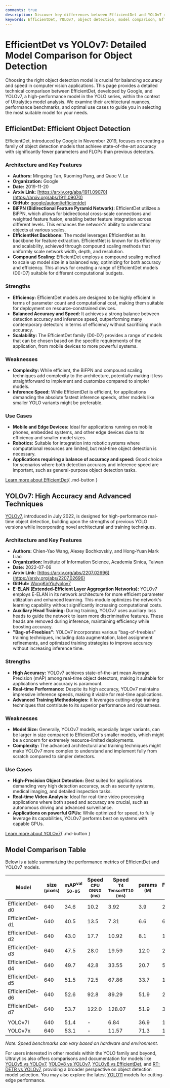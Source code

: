 ```yaml
---
comments: true
description: Discover key differences between EfficientDet and YOLOv7 models. Explore architecture, performance, and use cases to choose the best object detection model.
keywords: EfficientDet, YOLOv7, object detection, model comparison, EfficientDet vs YOLOv7, accuracy, speed, machine learning, computer vision, Ultralytics documentation
---
```


# EfficientDet vs YOLOv7: Detailed Model Comparison for Object Detection

Choosing the right object detection model is crucial for balancing accuracy and speed in computer vision applications. This page provides a detailed technical comparison between EfficientDet, developed by Google, and YOLOv7, a high-performance model in the YOLO series, within the context of Ultralytics model analysis. We examine their architectural nuances, performance benchmarks, and optimal use cases to guide you in selecting the most suitable model for your needs.

<script async src="https://cdn.jsdelivr.net/npm/chart.js"></script>
<script defer src="../../javascript/benchmark.js"></script>

<canvas id="modelComparisonChart" width="1024" height="400" active-models='["EfficientDet", "YOLOv7"]'></canvas>

## EfficientDet: Efficient Object Detection

EfficientDet, introduced by Google in November 2019, focuses on creating a family of object detection models that achieve state-of-the-art accuracy with significantly fewer parameters and FLOPs than previous detectors.

### Architecture and Key Features

- **Authors:** Mingxing Tan, Ruoming Pang, and Quoc V. Le
- **Organization:** Google
- **Date:** 2019-11-20
- **Arxiv Link:** [https://arxiv.org/abs/1911.09070](https://arxiv.org/abs/1911.09070)
- **GitHub:** [google/automl/efficientdet](https://github.com/google/automl/tree/master/efficientdet)
- **BiFPN (Bidirectional Feature Pyramid Network):** EfficientDet utilizes a BiFPN, which allows for bidirectional cross-scale connections and weighted feature fusion, enabling better feature integration across different levels. This enhances the network's ability to understand objects at various scales.
- **EfficientNet Backbone:** The model leverages EfficientNet as its backbone for feature extraction. EfficientNet is known for its efficiency and scalability, achieved through compound scaling methods that uniformly scale network width, depth, and resolution.
- **Compound Scaling:** EfficientDet employs a compound scaling method to scale up model size in a balanced way, optimizing for both accuracy and efficiency. This allows for creating a range of EfficientDet models (D0-D7) suitable for different computational budgets.

### Strengths

- **Efficiency:** EfficientDet models are designed to be highly efficient in terms of parameter count and computational cost, making them suitable for deployment on resource-constrained devices.
- **Balanced Accuracy and Speed:** It achieves a strong balance between detection accuracy and inference speed, outperforming many contemporary detectors in terms of efficiency without sacrificing much accuracy.
- **Scalability:** The EfficientDet family (D0-D7) provides a range of models that can be chosen based on the specific requirements of the application, from mobile devices to more powerful systems.

### Weaknesses

- **Complexity:** While efficient, the BiFPN and compound scaling techniques add complexity to the architecture, potentially making it less straightforward to implement and customize compared to simpler models.
- **Inference Speed:** While EfficientDet is efficient, for applications demanding the absolute fastest inference speeds, other models like smaller YOLO variants might be preferable.

### Use Cases

- **Mobile and Edge Devices:** Ideal for applications running on mobile phones, embedded systems, and other edge devices due to its efficiency and smaller model sizes.
- **Robotics:** Suitable for integration into robotic systems where computational resources are limited, but real-time object detection is necessary.
- **Applications requiring a balance of accuracy and speed:** Good choice for scenarios where both detection accuracy and inference speed are important, such as general-purpose object detection tasks.

[Learn more about EfficientDet](https://github.com/google/automl/tree/master/efficientdet#readme){ .md-button }

## YOLOv7: High Accuracy and Advanced Techniques

[YOLOv7](https://docs.ultralytics.com/models/yolov7/), introduced in July 2022, is designed for high-performance real-time object detection, building upon the strengths of previous YOLO versions while incorporating novel architectural and training techniques.

### Architecture and Key Features

- **Authors:** Chien-Yao Wang, Alexey Bochkovskiy, and Hong-Yuan Mark Liao
- **Organization:** Institute of Information Science, Academia Sinica, Taiwan
- **Date:** 2022-07-06
- **Arxiv Link:** [https://arxiv.org/abs/2207.02696](https://arxiv.org/abs/2207.02696)
- **GitHub:** [WongKinYiu/yolov7](https://github.com/WongKinYiu/yolov7)
- **E-ELAN (Extended-Efficient Layer Aggregation Networks):** YOLOv7 employs E-ELAN in its network architecture for more efficient parameter utilization and enhanced learning. This module optimizes the network's learning capability without significantly increasing computational costs.
- **Auxiliary Head Training:** During training, YOLOv7 uses auxiliary loss heads to guide the network to learn more discriminative features. These heads are removed during inference, maintaining efficiency while boosting accuracy.
- **"Bag-of-Freebies":** YOLOv7 incorporates various "bag-of-freebies" training techniques, including data augmentation, label assignment refinements, and optimized training strategies to improve accuracy without increasing inference time.

### Strengths

- **High Accuracy:** YOLOv7 achieves state-of-the-art mean Average Precision (mAP) among real-time object detectors, making it suitable for applications where accuracy is paramount.
- **Real-time Performance:** Despite its high accuracy, YOLOv7 maintains impressive inference speeds, making it viable for real-time applications.
- **Advanced Training Methodologies:** It leverages cutting-edge training techniques that contribute to its superior performance and robustness.

### Weaknesses

- **Model Size:** Generally, YOLOv7 models, especially larger variants, can be larger in size compared to EfficientDet's smaller models, which might be a concern for extremely resource-limited deployments.
- **Complexity:** The advanced architectural and training techniques might make YOLOv7 more complex to understand and implement fully from scratch compared to simpler detectors.

### Use Cases

- **High-Precision Object Detection:** Best suited for applications demanding very high detection accuracy, such as security systems, medical imaging, and detailed inspection tasks.
- **Real-time Video Analysis:** Ideal for real-time video processing applications where both speed and accuracy are crucial, such as autonomous driving and advanced surveillance.
- **Applications on powerful GPUs:** While optimized for speed, to fully leverage its capabilities, YOLOv7 performs best on systems with capable GPUs.

[Learn more about YOLOv7](https://docs.ultralytics.com/models/yolov7/){ .md-button }

## Model Comparison Table

Below is a table summarizing the performance metrics of EfficientDet and YOLOv7 models.

| Model           | size<br><sup>(pixels) | mAP<sup>val<br>50-95 | Speed<br><sup>CPU ONNX<br>(ms) | Speed<br><sup>T4 TensorRT10<br>(ms) | params<br><sup>(M) | FLOPs<br><sup>(B) |
|-----------------|-----------------------|----------------------|--------------------------------|-------------------------------------|--------------------|-------------------|
| EfficientDet-d0 | 640                   | 34.6                 | 10.2                           | 3.92                                | 3.9                | 2.54              |
| EfficientDet-d1 | 640                   | 40.5                 | 13.5                           | 7.31                                | 6.6                | 6.1               |
| EfficientDet-d2 | 640                   | 43.0                 | 17.7                           | 10.92                               | 8.1                | 11.0              |
| EfficientDet-d3 | 640                   | 47.5                 | 28.0                           | 19.59                               | 12.0               | 24.9              |
| EfficientDet-d4 | 640                   | 49.7                 | 42.8                           | 33.55                               | 20.7               | 55.2              |
| EfficientDet-d5 | 640                   | 51.5                 | 72.5                           | 67.86                               | 33.7               | 130.0             |
| EfficientDet-d6 | 640                   | 52.6                 | 92.8                           | 89.29                               | 51.9               | 226.0             |
| EfficientDet-d7 | 640                   | 53.7                 | 122.0                          | 128.07                              | 51.9               | 325.0             |
|                 |                       |                      |                                |                                     |                    |                   |
| YOLOv7l         | 640                   | 51.4                 | -                              | 6.84                                | 36.9               | 104.7             |
| YOLOv7x         | 640                   | 53.1                 | -                              | 11.57                               | 71.3               | 189.9             |

_Note: Speed benchmarks can vary based on hardware and environment._

For users interested in other models within the YOLO family and beyond, Ultralytics also offers comparisons and documentation for models like [YOLOv5 vs YOLOv7](https://docs.ultralytics.com/compare/yolov5-vs-yolov7/), [YOLOv8 vs YOLOv7](https://docs.ultralytics.com/compare/yolov8-vs-yolov7/), [YOLOv8 vs EfficientDet](https://docs.ultralytics.com/compare/efficientdet-vs-yolov8/), and [RT-DETR vs YOLOv7](https://docs.ultralytics.com/compare/rtdetr-vs-yolov7/), providing a broader perspective on object detection model selection. You may also explore the latest [YOLO11](https://docs.ultralytics.com/models/yolo11/) models for cutting-edge performance.
